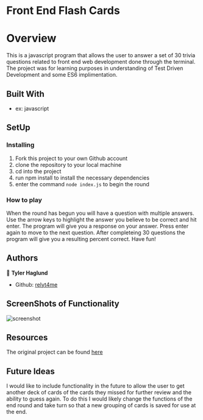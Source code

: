 # Front End Flash Cards

# Overview

This is a javascript program that allows the user to answer a set of 30 trivia questions related to front end web development done through the terminal. The project was for learning purposes in understanding of Test Driven Development and some ES6 implimentation.

## Built With

- ex: javascript

## SetUp

### Installing
1. Fork this project to your own Github account
2. clone the repository to your local machine
3. cd into the project
4. run npm install to install the necessary dependencies
5. enter the command `node index.js` to begin the round


### How to play

When the round has begun you will have a question with multiple answers. Use the arrow keys to highlight the answer you believe to be correct and hit enter. The program will give you a response on your answer. Press enter again to move to the next question. After completeing 30 questions the program will give you a resulting percent correct. Have fun!

## Authors

👤 **Tyler Haglund**
- Github: [relyt4me](https://github.com/relyt4me)

## ScreenShots of Functionality

![screenshot](images/image.png)


## Resources

The original project can be found [here](https://frontend.turing.io/projects/flash-cards.html)

## Future Ideas

I would like to include functionality in the future to allow the user to get another deck of cards of the cards they missed for further review and the ability to guess again. To do this I would likely change the functions of the end round and take turn so that a new grouping of cards is saved for use at the end.
